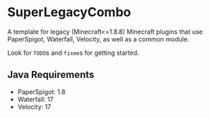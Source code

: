# SuperLegacyCombo

A template for legacy (Minecraft<=1.8.8) Minecraft plugins that use PaperSpigot, Waterfall, Velocity, as well as a
common module.

Look for `TODO`s and `fixme`s for getting started.

## Java Requirements

* PaperSpigot: 1.8
* Waterfall: 17
* Velocity: 17
